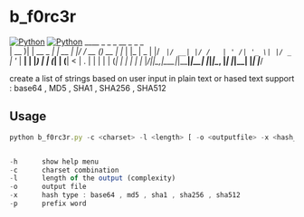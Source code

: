 # b_f0rc3r
[![Python](https://img.shields.io/badge/python-2.7-blue.svg?style=flat)](https://github.com/BlacKnight-RH/b_f0rc3r)
[![Python](https://img.shields.io/packagist/l/doctrine/orm.svg)](https://github.com/BlacKnight-RH/b_f0rc3r)
              ____  _            _        _  __      _       _     _   
		| __ )| | __ _  ___| | __   | |/ /_ __ (_) __ _| |__ | |_ 
		|  _ \| |/ _` |/ __| |/ /   | ' /| '_ \| |/ _` | '_ \| __|
		| |_) | | (_| | (__|   <    | . \| | | | | (_| | | | | |_ 
		|____/|_|\__,_|\___|_|\_\___|_|\_\_| |_|_|\__, |_| |_|\__|
		                        |_____|            |___/     


create a list of strings based on user input in plain text or hased text 
support : base64 , MD5 , SHA1 , SHA256 , SHA512 

## Usage 
```js
python b_f0rc3r.py -c <charset> -l <length> [ -o <outputfile> -x <hash_type> -p <prefix> ]
```

```js

-h      show help menu
-c      charset combination
-l      length of the output (complexity)
-o      output file
-x      hash type : base64 , md5 , sha1 , sha256 , sha512
-p      prefix word
  ```
